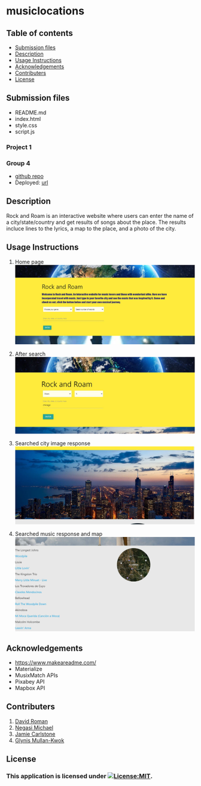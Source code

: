 # musiclocations
## Table of contents
 * [Submission files](#Submission-files)
 * [Description](#Description)
 * [Usage Instructions](#Usage-Instructions)
 * [Acknowledgements](#Acknowledgements)
 * [Contributers](#Contributers)
 * [License](#License)

## Submission files

* README.md
* index.html
* style.css
* script.js

 ### Project 1
 ### Group 4

* [github repo](https://github.com/glynismullankwok/musiclocations)
 * Deployed: [url](https://glynismullankwok.github.io/musiclocations/)


## Description

Rock and Roam is an interactive website where users can enter the name of a city/state/country and get results of songs about the place. The results incluce lines to the lyrics, a map to the place, and a photo of the city.

## Usage Instructions

1. Home page 
![Homepage](./Images/screenshot-1.JPG)

2. After search
![Homepage](./Images/screenshot-2.JPG)

3. Searched city image response
![Homepage](./Images/screenshot-3.JPG)

4. Searched music response and map
![Homepage](./Images/screenshot-4.JPG)

## Acknowledgements

* https://www.makeareadme.com/ 
* Materialize
* MusixMatch APIs
* Pixabey API
* Mapbox API


## Contributers
1. [David Roman](https://github.com/Droman09)
2. [Negasi Michael](https://github.com/negasimichael)
3. [Jamie Carlstone](https://github.com/jdcar)
4. [Glynis Mullan-Kwok](https://github.com/glynismullankwok)

## License
### This application is licensed under [![License:MIT](https://img.shields.io/badge/License-MIT-yellow.svg)](https://opensource.org/licenses/MIT).

